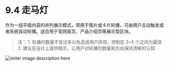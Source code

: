 # 9.4 走马灯

作为一组平级内容的并列展示模式，常用于图片或卡片轮播，可由用户主动触发或者系统自动轮播。适合用于官网首页、产品介绍页等展示型区块。

>注： 1. 轮播的数量不宜过多以免造成用户厌烦，控制在 3~5 个之间为最佳 2. 建议在设计上提供暗示，让用户对轮播的数量和方向保持清晰的认知

![enter image description here](https://zos.alipayobjects.com/rmsportal/fELwaApwGyZoUDCZQtLb.png)
